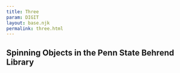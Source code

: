 ```yaml
---
title: Three
param: DIGIT
layout: base.njk
permalink: three.html
---
```



<canvas id="bg"></canvas>
   <section class="text">
     <h1>Spinning Objects in the Penn State Behrend Library</h1>
   </section>
    <script type="module" src="main.js"></script>
